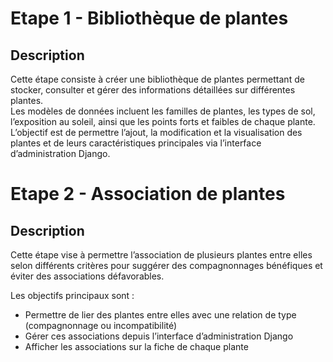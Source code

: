 
# Etape 1 - Bibliothèque de plantes

## Description

Cette étape consiste à créer une bibliothèque de plantes permettant de stocker, consulter et gérer des informations détaillées sur différentes plantes.  
Les modèles de données incluent les familles de plantes, les types de sol, l’exposition au soleil, ainsi que les points forts et faibles de chaque plante.  
L’objectif est de permettre l’ajout, la modification et la visualisation des plantes et de leurs caractéristiques principales via l’interface d’administration Django.

# Etape 2 - Association de plantes

## Description

Cette étape vise à permettre l’association de plusieurs plantes entre elles selon différents critères pour suggérer des compagnonnages bénéfiques et éviter des associations défavorables.

Les objectifs principaux sont :
- Permettre de lier des plantes entre elles avec une relation de type (compagnonnage ou incompatibilité)
- Gérer ces associations depuis l’interface d’administration Django
- Afficher les associations sur la fiche de chaque plante
